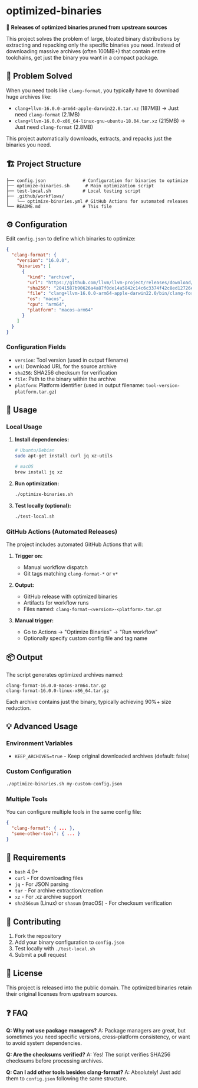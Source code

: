 # optimized-binaries

🚀 **Releases of optimized binaries pruned from upstream sources**

This project solves the problem of large, bloated binary distributions by extracting and repacking only the specific binaries you need. Instead of downloading massive archives (often 100MB+) that contain entire toolchains, get just the binary you want in a compact package.

## 🎯 Problem Solved

When you need tools like `clang-format`, you typically have to download huge archives like:
- `clang+llvm-16.0.0-arm64-apple-darwin22.0.tar.xz` (187MB) → Just need `clang-format` (2.1MB)
- `clang+llvm-16.0.0-x86_64-linux-gnu-ubuntu-18.04.tar.xz` (215MB) → Just need `clang-format` (2.8MB)

This project automatically downloads, extracts, and repacks just the binaries you need.

## 🏗️ Project Structure

```
├── config.json              # Configuration for binaries to optimize
├── optimize-binaries.sh      # Main optimization script
├── test-local.sh            # Local testing script
├── .github/workflows/
│   └── optimize-binaries.yml # GitHub Actions for automated releases
└── README.md                # This file
```

## ⚙️ Configuration

Edit `config.json` to define which binaries to optimize:

```json
{
  "clang-format": {
    "version": "16.0.0",
    "binaries": [
      {
        "kind": "archive",
        "url": "https://github.com/llvm/llvm-project/releases/download/llvmorg-16.0.0/clang+llvm-16.0.0-arm64-apple-darwin22.0.tar.xz",
        "sha256": "2041587b90626a4a87f0de14a5842c14c6c3374f42c8ed12726ef017416409d9",
        "file": "clang+llvm-16.0.0-arm64-apple-darwin22.0/bin/clang-format",
        "os": "macos",
        "cpu": "arm64",
        "platform": "macos-arm64"
      }
    ]
  }
}
```

### Configuration Fields

- `version`: Tool version (used in output filename)
- `url`: Download URL for the source archive
- `sha256`: SHA256 checksum for verification
- `file`: Path to the binary within the archive
- `platform`: Platform identifier (used in output filename: `tool-version-platform.tar.gz`)

## 🚀 Usage

### Local Usage

1. **Install dependencies:**
   ```bash
   # Ubuntu/Debian
   sudo apt-get install curl jq xz-utils
   
   # macOS  
   brew install jq xz
   ```

2. **Run optimization:**
   ```bash
   ./optimize-binaries.sh
   ```

3. **Test locally (optional):**
   ```bash
   ./test-local.sh
   ```

### GitHub Actions (Automated Releases)

The project includes automated GitHub Actions that will:

1. **Trigger on:**
   - Manual workflow dispatch
   - Git tags matching `clang-format-*` or `v*`

2. **Output:**
   - GitHub release with optimized binaries
   - Artifacts for workflow runs
   - Files named: `clang-format-<version>-<platform>.tar.gz`

3. **Manual trigger:**
   - Go to Actions → "Optimize Binaries" → "Run workflow"
   - Optionally specify custom config file and tag name

## 📦 Output

The script generates optimized archives named:
```
clang-format-16.0.0-macos-arm64.tar.gz
clang-format-16.0.0-linux-x86_64.tar.gz
```

Each archive contains just the binary, typically achieving 90%+ size reduction.

## 💡 Advanced Usage

### Environment Variables

- `KEEP_ARCHIVES=true` - Keep original downloaded archives (default: false)

### Custom Configuration

```bash
./optimize-binaries.sh my-custom-config.json
```

### Multiple Tools

You can configure multiple tools in the same config file:

```json
{
  "clang-format": { ... },
  "some-other-tool": { ... }
}
```

## 🔧 Requirements

- `bash` 4.0+
- `curl` - For downloading files
- `jq` - For JSON parsing  
- `tar` - For archive extraction/creation
- `xz` - For .xz archive support
- `sha256sum` (Linux) or `shasum` (macOS) - For checksum verification

## 🤝 Contributing

1. Fork the repository
2. Add your binary configuration to `config.json`
3. Test locally with `./test-local.sh`
4. Submit a pull request

## 📄 License

This project is released into the public domain. The optimized binaries retain their original licenses from upstream sources.

## ❓ FAQ

**Q: Why not use package managers?**
A: Package managers are great, but sometimes you need specific versions, cross-platform consistency, or want to avoid system dependencies.

**Q: Are the checksums verified?**
A: Yes! The script verifies SHA256 checksums before processing archives.

**Q: Can I add other tools besides clang-format?**
A: Absolutely! Just add them to `config.json` following the same structure.

